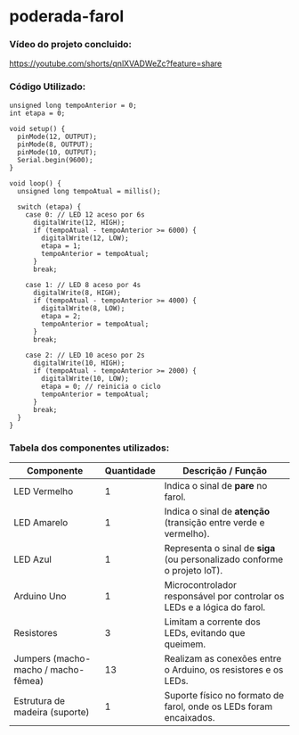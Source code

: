 # poderada-farol


### Vídeo do projeto concluido:

https://youtube.com/shorts/qnlXVADWeZc?feature=share  


### Código Utilizado:

```
unsigned long tempoAnterior = 0;
int etapa = 0;

void setup() {
  pinMode(12, OUTPUT);
  pinMode(8, OUTPUT);
  pinMode(10, OUTPUT);
  Serial.begin(9600);
}

void loop() {
  unsigned long tempoAtual = millis();

  switch (etapa) {
    case 0: // LED 12 aceso por 6s
      digitalWrite(12, HIGH);
      if (tempoAtual - tempoAnterior >= 6000) {
        digitalWrite(12, LOW);
        etapa = 1;
        tempoAnterior = tempoAtual;
      }
      break;

    case 1: // LED 8 aceso por 4s
      digitalWrite(8, HIGH);
      if (tempoAtual - tempoAnterior >= 4000) {
        digitalWrite(8, LOW);
        etapa = 2;
        tempoAnterior = tempoAtual;
      }
      break;

    case 2: // LED 10 aceso por 2s
      digitalWrite(10, HIGH);
      if (tempoAtual - tempoAnterior >= 2000) {
        digitalWrite(10, LOW);
        etapa = 0; // reinicia o ciclo
        tempoAnterior = tempoAtual;
      }
      break;
  }
}

```


### Tabela dos componentes utilizados:

| **Componente**                      | **Quantidade** | **Descrição / Função**                                                                 |
|------------------------------------|----------------|-----------------------------------------------------------------------------------------|
| LED Vermelho                       | 1              | Indica o sinal de **pare** no farol.                                                   |
| LED Amarelo                        | 1              | Indica o sinal de **atenção** (transição entre verde e vermelho).                      |
| LED Azul                           | 1              | Representa o sinal de **siga** (ou personalizado conforme o projeto IoT).              |
| Arduino Uno                        | 1              | Microcontrolador responsável por controlar os LEDs e a lógica do farol.                |
| Resistores                         | 3              | Limitam a corrente dos LEDs, evitando que queimem.                                     |
| Jumpers (macho-macho / macho-fêmea)| 13             | Realizam as conexões entre o Arduino, os resistores e os LEDs.                         |
| Estrutura de madeira (suporte)     | 1              | Suporte físico no formato de farol, onde os LEDs foram encaixados.                     |

